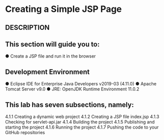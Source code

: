 # Creating a Simple JSP Page
## DESCRIPTION

## This section will guide you to:

● Create a JSP file and run it in the browser

## Development Environment

● Eclipse IDE for Enterprise Java Developers v2019-03 (4.11.0)
● Apache Tomcat Server v9.0
● JRE: OpenJDK Runtime Environment 11.0.2

## This lab has seven subsections, namely:

4.1.1 Creating a dynamic web project
4.1.2 Creating a JSP file index.jsp
4.1.3 Checking for servlet-api.jar
4.1.4 Building the project
4.1.5 Publishing and starting the project
4.1.6 Running the project
4.1.7 Pushing the code to your GitHub repositories
